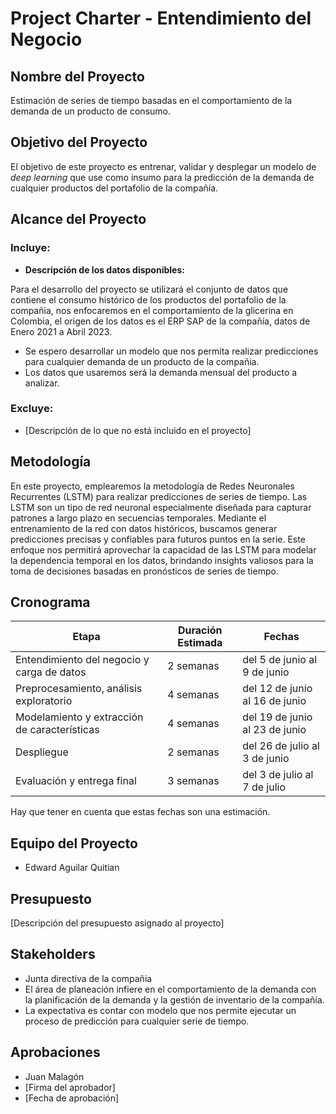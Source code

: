 # Project Charter - Entendimiento del Negocio

## Nombre del Proyecto

Estimación de series de tiempo basadas en el comportamiento de la demanda de un producto de consumo.

## Objetivo del Proyecto

El objetivo de este proyecto es entrenar, validar y desplegar un modelo de *deep learning* que use como insumo para la predicción de la demanda de cualquier productos del portafolio de la compañía.

## Alcance del Proyecto

### Incluye:

- **Descripción de los datos disponibles:**

Para el desarrollo del proyecto se utilizará el conjunto de datos que contiene el consumo histórico de los productos del portafolio de la compañia, nos enfocaremos en el comportamiento de la glicerina en Colombia, el origen de los datos es el ERP SAP de la compañía, datos de Enero 2021 a Abril 2023.

- Se espero desarrollar un modelo que nos permita realizar predicciones para cualquier demanda de un producto de la compañia.
- Los datos que usaremos será la demanda mensual del producto a analizar.

### Excluye:

- [Descripción de lo que no está incluido en el proyecto]

## Metodología

En este proyecto, emplearemos la metodología de Redes Neuronales Recurrentes (LSTM) para realizar predicciones de series de tiempo. Las LSTM son un tipo de red neuronal especialmente diseñada para capturar patrones a largo plazo en secuencias temporales. Mediante el entrenamiento de la red con datos históricos, buscamos generar predicciones precisas y confiables para futuros puntos en la serie. Este enfoque nos permitirá aprovechar la capacidad de las LSTM para modelar la dependencia temporal en los datos, brindando insights valiosos para la toma de decisiones basadas en pronósticos de series de tiempo.

## Cronograma

| Etapa | Duración Estimada | Fechas |
|------|---------|-------|
| Entendimiento del negocio y carga de datos | 2 semanas | del 5 de junio al 9 de junio |
| Preprocesamiento, análisis exploratorio | 4 semanas | del 12 de junio al 16 de junio |
| Modelamiento y extracción de características | 4 semanas | del 19 de junio al 23 de junio |
| Despliegue | 2 semanas | del 26 de julio al 3 de junio |
| Evaluación y entrega final | 3 semanas | del 3 de julio al 7 de julio |

Hay que tener en cuenta que estas fechas son una estimación.

## Equipo del Proyecto

- Edward Aguilar Quitian 
  
## Presupuesto

[Descripción del presupuesto asignado al proyecto]

## Stakeholders

- Junta directiva de la compañia
- El área de planeación infiere en el comportamiento de la demanda con la planificación de la demanda y la gestión de inventario de la compañía.
- La expectativa es contar con modelo que nos permite ejecutar un proceso de predicción para cualquier serie de tiempo.

## Aprobaciones

- Juan Malagón
- [Firma del aprobador]
- [Fecha de aprobación]
